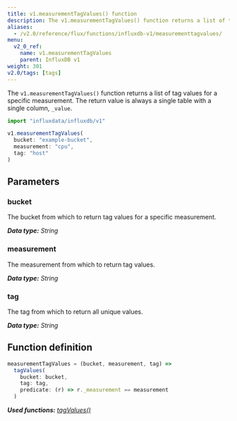 ```yaml
---
title: v1.measurementTagValues() function
description: The v1.measurementTagValues() function returns a list of tag values for a specific measurement.
aliases:
  - /v2.0/reference/flux/functions/influxdb-v1/measurementtagvalues/
menu:
  v2_0_ref:
    name: v1.measurementTagValues
    parent: InfluxDB v1
weight: 301
v2.0/tags: [tags]
---
```


The `v1.measurementTagValues()` function returns a list of tag values for a specific measurement.
The return value is always a single table with a single column, `_value`.



```js
import "influxdata/influxdb/v1"

v1.measurementTagValues(
  bucket: "example-bucket",
  measurement: "cpu",
  tag: "host"
)
```

## Parameters

### bucket
The bucket from which to return tag values for a specific measurement.

_**Data type:** String_

### measurement
The measurement from which to return tag values.

_**Data type:** String_

### tag
The tag from which to return all unique values.

_**Data type:** String_


## Function definition
```js
measurementTagValues = (bucket, measurement, tag) =>
  tagValues(
    bucket: bucket,
    tag: tag,
    predicate: (r) => r._measurement == measurement
  )
```

_**Used functions:**
[tagValues()](/v2.0/reference/flux/functions/influxdb-v1/tagvalues)_

